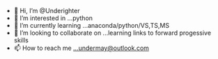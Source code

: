 - 👋 Hi, I’m @Underighter
- 👀 I’m interested in ...python
- 🌱 I’m currently learning ...anaconda/python/VS,TS,MS
- 💞️ I’m looking to collaborate on ...learning links to forward progessive skills
- 📫 How to reach me ...undermay@outlook.com

<!---
Underighter/Underighter is a ✨ special ✨ repository because its `README.md` (this file) appears on your GitHub profile.
You can click the Preview link to take a look at your changes.
--->
